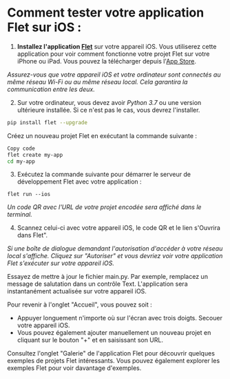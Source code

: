 # Comment tester votre application Flet sur iOS :

1. **Installez l'application [Flet](https://apps.apple.com/app/flet/id1624979699)** sur votre appareil iOS. Vous utiliserez cette application pour voir comment fonctionne votre projet Flet sur votre iPhone ou iPad. Vous pouvez la télécharger depuis l'[App Store](https://apps.apple.com/app/flet/id1624979699).

*Assurez-vous que votre appareil iOS et votre ordinateur sont connectés au même réseau Wi-Fi ou au même réseau local. Cela garantira la communication entre les deux.*

2. Sur votre ordinateur, vous devez avoir *Python 3.7* ou une version ultérieure installée. Si ce n'est pas le cas, vous devrez l'installer.

```bash
pip install flet --upgrade
```
Créez un nouveau projet Flet en exécutant la commande suivante :

```bash
Copy code
flet create my-app
cd my-app
```
3. Exécutez la commande suivante pour démarrer le serveur de développement Flet avec votre application :

```bah
flet run --ios
```

*Un code QR avec l'URL de votre projet encodée sera affiché dans le terminal.*

4. Scannez celui-ci avec votre appareil iOS, le code QR et le lien s'Ouvrira dans Flet".

*Si une boîte de dialogue demandant l'autorisation d'accéder à votre réseau local s'affiche. Cliquez sur "Autoriser" et vous devriez voir votre application Flet s'exécuter sur votre appareil iOS.*

Essayez de mettre à jour le fichier main.py. Par exemple, remplacez un message de salutation dans un contrôle Text. L'application sera instantanément actualisée sur votre appareil iOS.

Pour revenir à l'onglet "Accueil", vous pouvez soit :

- Appuyer longuement n'importe où sur l'écran avec trois doigts.
Secouer votre appareil iOS.
- Vous pouvez également ajouter manuellement un nouveau projet en cliquant sur le bouton "+" et en saisissant son URL.

Consultez l'onglet "Galerie" de l'application Flet pour découvrir quelques exemples de projets Flet intéressants. Vous pouvez également explorer les exemples Flet pour voir davantage d'exemples.

